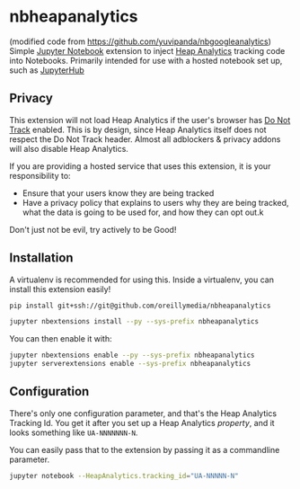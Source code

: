 # nbheapanalytics
(modified code from https://github.com/yuvipanda/nbgoogleanalytics)
Simple [Jupyter Notebook](http://jupyter.org/) extension to inject
[Heap Analytics](https://www.google.com/analytics/) tracking code into
Notebooks. Primarily intended for use with a hosted notebook set up,
such as [JupyterHub](https://github.com/jupyterhub/jupyterhub/)

## Privacy

This extension will not load Heap Analytics if the user's browser
has [Do Not Track](http://donottrack.us/) enabled. This is by design,
since Heap Analytics itself does not respect the Do Not Track header.
Almost all adblockers & privacy addons will also disable Heap Analytics.

If you are providing a hosted service that uses this extension, it is
your responsibility to:

  - Ensure that your users know they are being tracked
  - Have a privacy policy that explains to users why they are being tracked,
    what the data is going to be used for, and how they can opt out.k

Don't just not be evil, try actively to be Good!

## Installation

A virtualenv is recommended for using this. Inside a virtualenv, you
can install this extension easily!

```bash
pip install git+ssh://git@github.com/oreillymedia/nbheapanalytics

jupyter nbextensions install --py --sys-prefix nbheapanalytics
```

You can then enable it with:

```bash
jupyter nbextensions enable --py --sys-prefix nbheapanalytics
jupyter serverextensions enable --sys-prefix nbheapanalytics
```
## Configuration

There's only one configuration parameter, and that's the Heap Analytics
Tracking Id. You get it after you set up a Heap Analytics *property*, and
it looks something like `UA-NNNNNNN-N`.

You can easily pass that to the extension by passing it as a commandline
parameter.

```bash
jupyter notebook --HeapAnalytics.tracking_id="UA-NNNNN-N"
```
